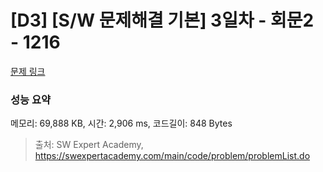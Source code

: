 # [D3] [S/W 문제해결 기본] 3일차 - 회문2 - 1216 

[문제 링크](https://swexpertacademy.com/main/code/problem/problemDetail.do?contestProbId=AV14Rq5aABUCFAYi) 

### 성능 요약

메모리: 69,888 KB, 시간: 2,906 ms, 코드길이: 848 Bytes



> 출처: SW Expert Academy, https://swexpertacademy.com/main/code/problem/problemList.do